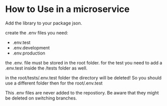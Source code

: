 # How to Use in a microservice

Add the library to your package json.

create the .env files you need:
- .env.test
- .env.development
- .env.production

the .env. file must be stored in the root folder.
for the test you need to add a .env.test inside the /tests folder as well.

in the root/tests/.env.test folder the directory will be deleted! So you should use a different folder then for the root/.env.test

This .env files are never added to the repostiory. Be aware that they might be deleted on switching branches.

